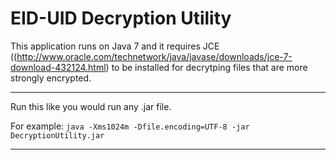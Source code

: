 EID-UID Decryption Utility
==========================

This application runs on Java 7 and it requires JCE ((http://www.oracle.com/technetwork/java/javase/downloads/jce-7-download-432124.html) to be installed for decrytping files that are more strongly encrypted.

---

Run this like you would run any .jar file.

For example: `java -Xms1024m -Dfile.encoding=UTF-8 -jar DecryptionUtility.jar`

---
